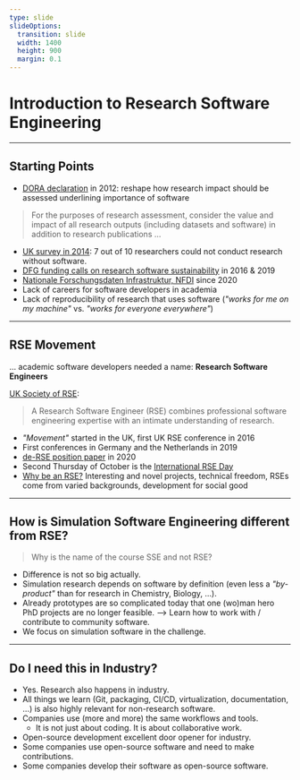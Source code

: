 ```yaml
---
type: slide
slideOptions:
  transition: slide
  width: 1400
  height: 900
  margin: 0.1
---
```


<style>
  .reveal strong {
    font-weight: bold;
    color: orange;
  }
  .reveal p {
    text-align: left;
  }
  .reveal section h1 {
    color: orange;
  }
  .reveal section h2 {
    color: orange;
  }
  .reveal code {
    font-family: 'Ubuntu Mono';
    color: orange;
  }
  .reveal section img {
    background:none;
    border:none;
    box-shadow:none;
  }
</style>

# Introduction to Research Software Engineering

---

## Starting Points

- [DORA declaration](https://sfdora.org/) in 2012: reshape how research impact should be assessed underlining importance of software

> For the purposes of research assessment, consider the value and impact of all research outputs (including datasets and software) in addition to research publications ...

- [UK survey in 2014](https://zenodo.org/record/1183562): 7 out of 10 researchers could not conduct research without software.
- [DFG funding calls on research software sustainability](https://www.dfg.de/en/research_funding/programmes/infrastructure/lis/funding_opportunities/call_proposal_software/) in 2016 & 2019
- [Nationale Forschungsdaten Infrastruktur, NFDI](https://www.nfdi.de/?lang=en) since 2020
- Lack of careers for software developers in academia
- Lack of reproducibility of research that uses software (*"works for me on my machine"* vs. *"works for everyone everywhere"*)

---

## RSE Movement

... academic software developers needed a name:
**Research Software Engineers**

[UK Society of RSE](https://society-rse.org/):

> A Research Software Engineer (RSE) combines professional software engineering expertise with an intimate understanding of research.

- *"Movement"* started in the UK, first UK RSE conference in 2016
- First conferences in Germany and the Netherlands in 2019
- [de-RSE position paper](https://f1000research.com/articles/9-295/v2) in 2020
- Second Thursday of October is the [International RSE Day](https://researchsoftware.org/council/intl-rse-day.html)
- [Why be an RSE?](https://researchit.blogs.bristol.ac.uk/2021/10/14/international-rse-day-why-be-an-rse/) Interesting and novel projects, technical freedom, RSEs come from varied backgrounds, development for social good

---

## How is Simulation Software Engineering different from RSE?

> Why is the name of the course SSE and not RSE?

- Difference is not so big actually.
- Simulation research depends on software by definition (even less a *"by-product"* than for research in Chemistry, Biology, ...).
- Already prototypes are so complicated today that one (wo)man hero PhD projects are no longer feasible. --> Learn how to work with / contribute to community software.
- We focus on simulation software in the challenge.

---

## Do I need this in Industry?

- Yes. Research also happens in industry.
- All things we learn (Git, packaging, CI/CD, virtualization, documentation, ...) is also highly relevant for non-research software.
- Companies use (more and more) the same workflows and tools.
    - It is not just about coding. It is about collaborative work.
- Open-source development excellent door opener for industry.
- Some companies use open-source software and need to make contributions.
- Some companies develop their software as open-source software.
